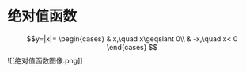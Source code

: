 # 绝对值函数
$$y=|x|=
\begin{cases}
& x,\quad x\geqslant 0\\
& -x,\quad x< 0
\end{cases} 
$$
![[绝对值函数图像.png]]
